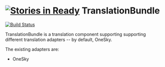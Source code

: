 [![Stories in Ready](https://badge.waffle.io/partnermarketing/PartnermarketingTranslationBundle.png?label=ready&title=Ready)](https://waffle.io/partnermarketing/PartnermarketingTranslationBundle)
TranslationBundle
=================

[![Build Status](https://travis-ci.org/partnermarketing/PartnermarketingTranslationBundle.svg?branch=master)](https://travis-ci.org/partnermarketing/PartnermarketingTranslationBundle)

TranslationBundle is a translation component supporting supporting different translation adapters -- by default, OneSky. 

The existing adapters are:

* OneSky
